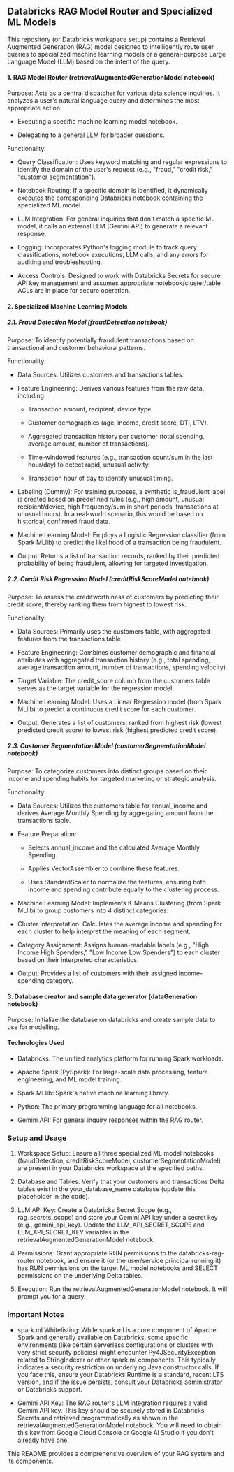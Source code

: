 ## Databricks RAG Model Router and Specialized ML Models 

This repository (or Databricks workspace setup) contains a Retrieval Augmented Generation (RAG) model designed to intelligently route user queries to specialized machine learning models or a general-purpose Large Language Model (LLM) based on the intent of the query.

#### 1. RAG Model Router (retrievalAugmentedGenerationModel notebook)
Purpose: Acts as a central dispatcher for various data science inquiries. It analyzes a user's natural language query and determines the most appropriate action:

- Executing a specific machine learning model notebook.

- Delegating to a general LLM for broader questions.

Functionality:

- Query Classification: Uses keyword matching and regular expressions to identify the domain of the user's request (e.g., "fraud," "credit risk," "customer segmentation").

- Notebook Routing: If a specific domain is identified, it dynamically executes the corresponding Databricks notebook containing the specialized ML model.

- LLM Integration: For general inquiries that don't match a specific ML model, it calls an external LLM (Gemini API) to generate a relevant response.

- Logging: Incorporates Python's logging module to track query classifications, notebook executions, LLM calls, and any errors for auditing and troubleshooting.

- Access Controls: Designed to work with Databricks Secrets for secure API key management and assumes appropriate notebook/cluster/table ACLs are in place for secure operation.

#### 2. Specialized Machine Learning Models
##### 2.1. Fraud Detection Model (fraudDetection notebook)
Purpose: To identify potentially fraudulent transactions based on transactional and customer behavioral patterns.

Functionality:

- Data Sources: Utilizes customers and transactions tables.

- Feature Engineering: Derives various features from the raw data, including:

  - Transaction amount, recipient, device type.

  - Customer demographics (age, income, credit score, DTI, LTV).

  - Aggregated transaction history per customer (total spending, average amount, number of transactions).

  - Time-windowed features (e.g., transaction count/sum in the last hour/day) to detect rapid, unusual activity.

  - Transaction hour of day to identify unusual timing.

- Labeling (Dummy): For training purposes, a synthetic is_fraudulent label is created based on predefined rules (e.g., high amount, unusual recipient/device, high frequency/sum in short periods, transactions at unusual hours). In a real-world scenario, this would be based on historical, confirmed fraud data.

- Machine Learning Model: Employs a Logistic Regression classifier (from Spark MLlib) to predict the likelihood of a transaction being fraudulent.

- Output: Returns a list of transaction records, ranked by their predicted probability of being fraudulent, allowing for targeted investigation.

##### 2.2. Credit Risk Regression Model (creditRiskScoreModel notebook)
Purpose: To assess the creditworthiness of customers by predicting their credit score, thereby ranking them from highest to lowest risk.

Functionality:

- Data Sources: Primarily uses the customers table, with aggregated features from the transactions table.

- Feature Engineering: Combines customer demographic and financial attributes with aggregated transaction history (e.g., total spending, average transaction amount, number of transactions, spending velocity).

- Target Variable: The credit_score column from the customers table serves as the target variable for the regression model.

- Machine Learning Model: Uses a Linear Regression model (from Spark MLlib) to predict a continuous credit score for each customer.

- Output: Generates a list of customers, ranked from highest risk (lowest predicted credit score) to lowest risk (highest predicted credit score).

##### 2.3. Customer Segmentation Model (customerSegmentationModel notebook)
Purpose: To categorize customers into distinct groups based on their income and spending habits for targeted marketing or strategic analysis.

Functionality:

- Data Sources: Utilizes the customers table for annual_income and derives Average Monthly Spending by aggregating amount from the transactions table.

- Feature Preparation:

  - Selects annual_income and the calculated Average Monthly Spending.

  - Applies VectorAssembler to combine these features.

  - Uses StandardScaler to normalize the features, ensuring both income and spending contribute equally to the clustering process.

- Machine Learning Model: Implements K-Means Clustering (from Spark MLlib) to group customers into 4 distinct categories.

- Cluster Interpretation: Calculates the average income and spending for each cluster to help interpret the meaning of each segment.

- Category Assignment: Assigns human-readable labels (e.g., "High Income High Spenders," "Low Income Low Spenders") to each cluster based on their interpreted characteristics.

- Output: Provides a list of customers with their assigned income-spending category.

#### 3. Database creator and sample data generator (dataGeneration notebook)
Purpose: Initialize the database on databricks and create sample data to use for modelling.

#### Technologies Used
- Databricks: The unified analytics platform for running Spark workloads.

- Apache Spark (PySpark): For large-scale data processing, feature engineering, and ML model training.

- Spark MLlib: Spark's native machine learning library.

- Python: The primary programming language for all notebooks.

- Gemini API: For general inquiry responses within the RAG router.

### Setup and Usage
1. Workspace Setup: Ensure all three specialized ML model notebooks (fraudDetection, creditRiskScoreModel, customerSegmentationModel) are present in your Databricks workspace at the specified paths.

2. Database and Tables: Verify that your customers and transactions Delta tables exist in the your_database_name database (update this placeholder in the code).

3. LLM API Key: Create a Databricks Secret Scope (e.g., rag_secrets_scope) and store your Gemini API key under a secret key (e.g., gemini_api_key). Update the LLM_API_SECRET_SCOPE and LLM_API_SECRET_KEY variables in the retrievalAugmentedGenerationModel notebook.

4. Permissions: Grant appropriate RUN permissions to the databricks-rag-router notebook, and ensure it (or the user/service principal running it) has RUN permissions on the target ML model notebooks and SELECT permissions on the underlying Delta tables.

5. Execution: Run the retrievalAugmentedGenerationModel notebook. It will prompt you for a query.

### Important Notes
- spark.ml Whitelisting: While spark.ml is a core component of Apache Spark and generally available on Databricks, some specific environments (like certain serverless configurations or clusters with very strict security policies) might encounter Py4JSecurityException related to StringIndexer or other spark.ml components. This typically indicates a security restriction on underlying Java constructor calls. If you face this, ensure your Databricks Runtime is a standard, recent LTS version, and if the issue persists, consult your Databricks administrator or Databricks support.

- Gemini API Key: The RAG router's LLM integration requires a valid Gemini API key. This key should be securely stored in Databricks Secrets and retrieved programmatically as shown in the retrievalAugmentedGenerationModel notebook. You will need to obtain this key from Google Cloud Console or Google AI Studio if you don't already have one.

This README provides a comprehensive overview of your RAG system and its components.
